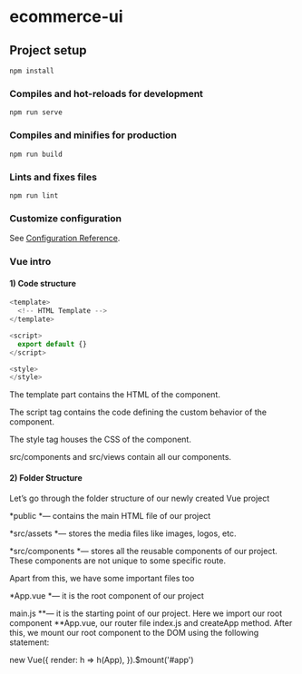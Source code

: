 # ecommerce-ui

## Project setup
```
npm install
```

### Compiles and hot-reloads for development
```
npm run serve
```

### Compiles and minifies for production
```
npm run build
```

### Lints and fixes files
```
npm run lint
```

### Customize configuration
See [Configuration Reference](https://cli.vuejs.org/config/).


### Vue intro

#### 1) Code structure

```javascript
<template>
  <!-- HTML Template -->
</template>

<script>
  export default {}
</script>

<style>
</style>
```

The template part contains the HTML of the component.

The script tag contains the code defining the custom behavior of the component.

The style tag houses the CSS of the component.

src/components and src/views contain all our components.

#### 2) Folder Structure

Let’s go through the folder structure of our newly created Vue project

*public *— contains the main HTML file of our project

*src/assets *— stores the media files like images, logos, etc.

*src/components *— stores all the reusable components of our project. These components are not unique to some specific route.

Apart from this, we have some important files too

*App.vue *— it is the root component of our project

main.js **— it is the starting point of our project. Here we import our root component **App.vue, our router file index.js and createApp method. After this, we mount our root component to the DOM using the following statement:

new Vue({
render: h => h(App),
}).$mount('#app')


